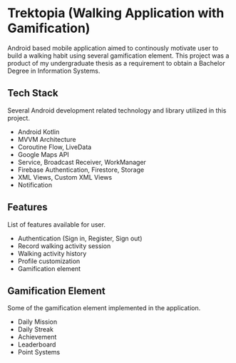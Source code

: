 # Trektopia (Walking Application with Gamification)

Android based mobile application aimed to continously motivate user to build a walking habit using several gamification element. This project was a product of my undergraduate thesis as a requirement to obtain a Bachelor Degree in Information Systems.

## Tech Stack
Several Android development related technology and library utilized in this project.
* Android Kotlin
* MVVM Architecture
* Coroutine Flow, LiveData
* Google Maps API
* Service, Broadcast Receiver, WorkManager
* Firebase Authentication, Firestore, Storage
* XML Views, Custom XML Views
* Notification

## Features
List of features available for user.
* Authentication (Sign in, Register, Sign out)
* Record walking activity session
* Walking activity history
* Profile customization
* Gamification element

## Gamification Element
Some of the gamification element implemented in the application.
* Daily Mission
* Daily Streak
* Achievement
* Leaderboard
* Point Systems


